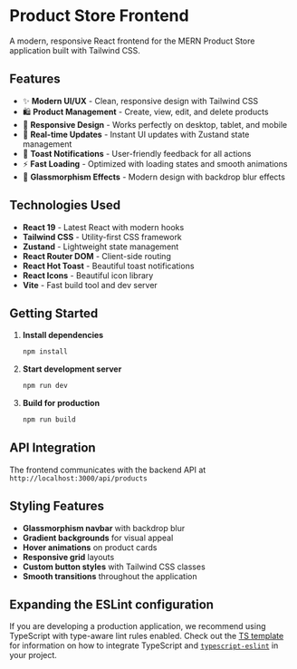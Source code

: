 # Product Store Frontend

A modern, responsive React frontend for the MERN Product Store application built with Tailwind CSS.

## Features

- ✨ **Modern UI/UX** - Clean, responsive design with Tailwind CSS
- 🛍️ **Product Management** - Create, view, edit, and delete products
- 📱 **Responsive Design** - Works perfectly on desktop, tablet, and mobile
- 🔄 **Real-time Updates** - Instant UI updates with Zustand state management
- 🎯 **Toast Notifications** - User-friendly feedback for all actions
- ⚡ **Fast Loading** - Optimized with loading states and smooth animations
- 🎨 **Glassmorphism Effects** - Modern design with backdrop blur effects

## Technologies Used

- **React 19** - Latest React with modern hooks
- **Tailwind CSS** - Utility-first CSS framework
- **Zustand** - Lightweight state management
- **React Router DOM** - Client-side routing
- **React Hot Toast** - Beautiful toast notifications
- **React Icons** - Beautiful icon library
- **Vite** - Fast build tool and dev server

## Getting Started

1. **Install dependencies**
   ```bash
   npm install
   ```

2. **Start development server**
   ```bash
   npm run dev
   ```

3. **Build for production**
   ```bash
   npm run build
   ```

## API Integration

The frontend communicates with the backend API at `http://localhost:3000/api/products`

## Styling Features

- **Glassmorphism navbar** with backdrop blur
- **Gradient backgrounds** for visual appeal
- **Hover animations** on product cards
- **Responsive grid** layouts
- **Custom button styles** with Tailwind CSS classes
- **Smooth transitions** throughout the application

## Expanding the ESLint configuration

If you are developing a production application, we recommend using TypeScript with type-aware lint rules enabled. Check out the [TS template](https://github.com/vitejs/vite/tree/main/packages/create-vite/template-react-ts) for information on how to integrate TypeScript and [`typescript-eslint`](https://typescript-eslint.io) in your project.
